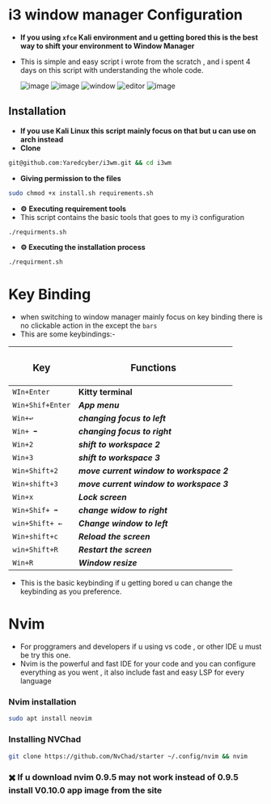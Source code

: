 # i3 window manager Configuration 
- **If you using `xfce` Kali environment  and u getting bored this is  the best way to shift your environment to Window Manager** 
- This is simple and easy script i wrote from the scratch , and i spent 4 days  on this script with understanding the whole code.
  
  ![image](https://github.com/user-attachments/assets/647acb30-c6e6-46bf-a070-90b923d1e3fb)
  ![image](https://github.com/user-attachments/assets/4634d728-2a85-42db-bad8-6670aab752e7)
 ![window](https://github.com/user-attachments/assets/90b5f6a2-9d01-493d-8d5f-ab86c7dda975)
![editor](https://github.com/user-attachments/assets/9849b0f6-df92-4010-824a-7ab2b282966e)
![image](https://github.com/user-attachments/assets/491ca1b2-2f42-4f47-8db2-acb78674ed59)
## Installation 
- **If you use Kali Linux this  script mainly focus on that but u can use on arch instead**
- **Clone**
```bash
git@github.com:Yaredcyber/i3wm.git && cd i3wm
```
-  **Giving permission to the files**
```bash 
sudo chmod +x install.sh requirements.sh 
```
- **⚙️** **Executing  requirement tools**
- This script contains the basic tools that goes to my i`3` configuration 
```bash 
./requirments.sh
```
- **⚙️ Executing the installation process**
```bash 
./requirment.sh
```

# Key Binding 
- when  switching to window manager mainly focus on key binding there is no clickable action  in the except the `bars`  
- This are some keybindings:- 



| <h3>Key</h4>       | <h3>Functions</h4>                       |
| ------------------ | ---------------------------------------- |
| ``WIn+Enter``      | **Kitty terminal**                       |
| ``Win+Shif+Enter`` | ***App menu***                           |
| ``Win+↩️``         | ***changing focus to left***             |
| ``Win+ ➡``         | ***changing focus to right***            |
| ``Win+2``          | ***shift to workspace 2***               |
| `Win+3`            | ***shift to workspace 3***               |
| `Win+Shift+2`      | ***move current window to workspace 2*** |
| ``Win+shift+3``    | ***move current window to workspace 3*** |
| ``Win+x``          | ***Lock screen***                        |
| ``Win+Shif+ ➡``    | ***change widow to right***              |
| ``win+Shift+ ←``   | ***Change window to left***              |
| ``Win+shift+c``    | ***Reload the screen***                  |
| ``win+Shift+R``    | ***Restart the screen***                 |
| ``Win+R``          | ***Window resize***                      |
- This is the basic keybinding if u getting bored  u can change the keybinding as you preference. 
# Nvim 
- For proggramers and developers if u using vs code , or other IDE u must be try this one.
- Nvim is the powerful and fast IDE for your code and you can configure everything as you went , it also  include fast and easy LSP for every language  
### Nvim installation 
```bash 
sudo apt install neovim
```
### Installing NVChad 
```bash
git clone https://github.com/NvChad/starter ~/.config/nvim && nvim
```
### ✖️  If u download nvim 0.9.5 may not work  instead of 0.9.5 install V0.10.0 app image from the site 
